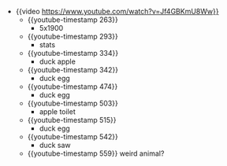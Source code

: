 - {{video https://www.youtube.com/watch?v=Jf4GBKmU8Ww}}
	- {{youtube-timestamp 263}}
		- 5x1900
	- {{youtube-timestamp 293}}
		- stats
	- {{youtube-timestamp 334}}
		- duck apple
	- {{youtube-timestamp 342}}
		- duck egg
	- {{youtube-timestamp 474}}
		- duck egg
	- {{youtube-timestamp 503}}
		- apple toilet
	- {{youtube-timestamp 515}}
		- duck egg
	- {{youtube-timestamp 542}}
		- duck saw
	- {{youtube-timestamp 559}} weird animal?
